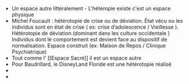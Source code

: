 - Un espace autre littéralement - L'hétéropie existe c'est un espace physique
- Michel Foucault : hétérotopie de crise ou de déviation. État vécu ou les individus sont en état de crise ( ex: crise d’adolescence / Vieillesse ). Hétérotopie de déviation (dominant dans les culture occidentale ) Individus dont le comportement est devient face au dispositif de normalisation. Espace construit (ex: Maison de Repos / Clinique Psychiatrique)
- Tout comme l' [[Espace Sacré]] il est un espace autre
- Pour Baudrillard, le DisneyLand Floride est une hétérotopie réalisé
-
-
